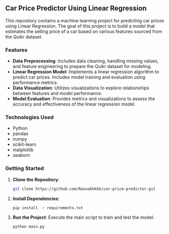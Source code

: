 ## Car Price Predictor Using Linear Regression

This repository contains a machine learning project for predicting car prices using Linear Regression. The goal of this project is to build a model that estimates the selling price of a car based on various features sourced from the Quikr dataset.

### Features

- **Data Preprocessing**: Includes data cleaning, handling missing values, and feature engineering to prepare the Quikr dataset for modeling.
- **Linear Regression Model**: Implements a linear regression algorithm to predict car prices. Includes model training and evaluation using performance metrics.
- **Data Visualization**: Utilizes visualizations to explore relationships between features and model performance.
- **Model Evaluation**: Provides metrics and visualizations to assess the accuracy and effectiveness of the linear regression model.

### Technologies Used

- Python
- pandas
- numpy
- scikit-learn
- matplotlib
- seaborn

### Getting Started

1. **Clone the Repository**:
   ```bash
   git clone https://github.com/Raunakkkkk/car-price-predictor.git
   ```

2. **Install Dependencies**:
   ```bash
   pip install -r requirements.txt
   ```

3. **Run the Project**:
   Execute the main script to train and test the model.
   ```bash
   python main.py
   ```

